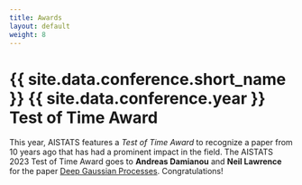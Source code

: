 ```yaml
---
title: Awards
layout: default
weight: 8
---
```


# {{ site.data.conference.short_name }} {{ site.data.conference.year }} Test of Time Award 


This year, AISTATS features a _Test of Time Award_ to recognize a paper from 10
years ago that has had a prominent impact in the field. The AISTATS 2023 Test
of Time Award goes to  **Andreas Damianou** and **Neil Lawrence** for the paper 
[Deep Gaussian Processes](http://proceedings.mlr.press/v31/damianou13a.pdf).
Congratulations!